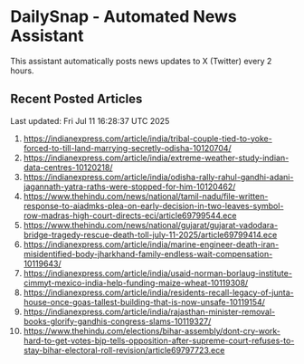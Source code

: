 # DailySnap - Automated News Assistant

This assistant automatically posts news updates to X (Twitter) every 2 hours.

## Recent Posted Articles

Last updated: Fri Jul 11 16:28:37 UTC 2025

1. https://indianexpress.com/article/india/tribal-couple-tied-to-yoke-forced-to-till-land-marrying-secretly-odisha-10120704/
2. https://indianexpress.com/article/india/extreme-weather-study-indian-data-centres-10120218/
3. https://indianexpress.com/article/india/odisha-rally-rahul-gandhi-adani-jagannath-yatra-raths-were-stopped-for-him-10120462/
4. https://www.thehindu.com/news/national/tamil-nadu/file-written-response-to-aiadmks-plea-on-early-decision-in-two-leaves-symbol-row-madras-high-court-directs-eci/article69799544.ece
5. https://www.thehindu.com/news/national/gujarat/gujarat-vadodara-bridge-tragedy-rescue-death-toll-july-11-2025/article69799414.ece
6. https://indianexpress.com/article/india/marine-engineer-death-iran-misidentified-body-jharkhand-family-endless-wait-compensation-10119643/
7. https://indianexpress.com/article/india/usaid-norman-borlaug-institute-cimmyt-mexico-india-help-funding-maize-wheat-10119308/
8. https://indianexpress.com/article/india/residents-recall-legacy-of-junta-house-once-goas-tallest-building-that-is-now-unsafe-10119154/
9. https://indianexpress.com/article/india/rajasthan-minister-removal-books-glorify-gandhis-congress-slams-10119327/
10. https://www.thehindu.com/elections/bihar-assembly/dont-cry-work-hard-to-get-votes-bjp-tells-opposition-after-supreme-court-refuses-to-stay-bihar-electoral-roll-revision/article69797723.ece

